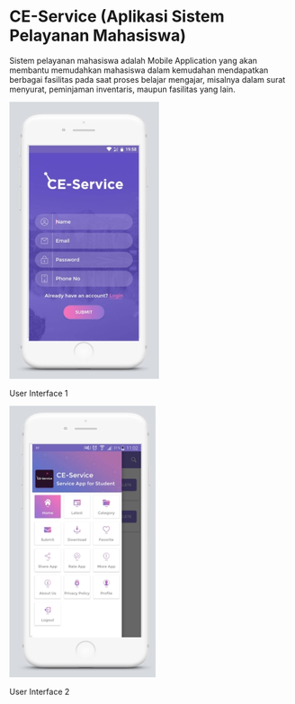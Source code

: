 # CE-Service (Aplikasi Sistem Pelayanan Mahasiswa)

Sistem pelayanan mahasiswa adalah Mobile Application yang akan membantu memudahkan mahasiswa dalam kemudahan mendapatkan berbagai fasilitas pada saat proses belajar mengajar, misalnya dalam surat menyurat, peminjaman inventaris, maupun fasilitas yang lain.

![alt text](https://raw.githubusercontent.com/naufalboys/CE-Service/master/UI-1.jpg)

User Interface 1

![alt text](https://raw.githubusercontent.com/naufalboys/CE-Service/master/UI-2.jpg)

User Interface 2
